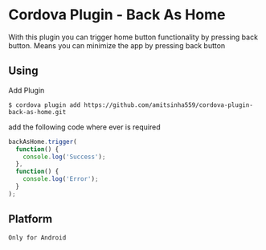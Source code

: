 # Cordova Plugin - Back As Home

With this plugin you can trigger home button functionality by pressing back button. Means you can minimize the app by pressing back button

## Using

Add Plugin

    $ cordova plugin add https://github.com/amitsinha559/cordova-plugin-back-as-home.git

add the following code where ever is required

```js
backAsHome.trigger(
  function() {
    console.log('Success');
  },
  function() {
    console.log('Error');
  }
);
```

## Platform

    Only for Android
